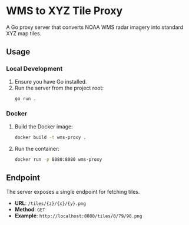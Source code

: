 # WMS to XYZ Tile Proxy

A Go proxy server that converts NOAA WMS radar imagery into standard XYZ map tiles.

## Usage

### Local Development

1.  Ensure you have Go installed.
2.  Run the server from the project root:
    ```bash
    go run .
    ```

### Docker

1.  Build the Docker image:
    ```bash
    docker build -t wms-proxy .
    ```
2.  Run the container:
    ```bash
    docker run -p 8080:8080 wms-proxy
    ```

## Endpoint

The server exposes a single endpoint for fetching tiles.

-   **URL**: `/tiles/{z}/{x}/{y}.png`
-   **Method**: `GET`
-   **Example**: `http://localhost:8080/tiles/8/79/98.png`
